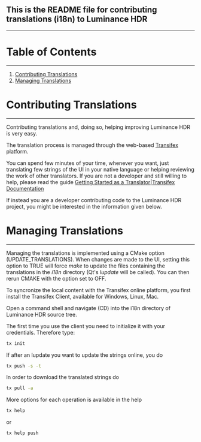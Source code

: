## This is the README file for contributing translations (i18n) to Luminance HDR
-------------------------------------------------------------------

# Table of Contents
---------
1. [Contributing Translations](#contrib)
2. [Managing Translations](#manage)


# Contributing Translations <a name="contrib"></a>
---------------------------------------------------------------------
Contributing translations and, doing so, helping improving Luminance HDR is very easy.

The translation process is managed through the web-based [Transifex](https://www.transifex.com/luminance-hdr/) platform.

You can spend few minutes of your time, whenever you want, just translating few strings of the UI in your native language or helping reviewing the work of other translators.
If you are not a developer and still willing to help, please read the guide [Getting Started as a Translator|Transifex Documentation](https://docs.transifex.com/getting-started-1/translators)

If instead you are a developer contributing code to the Luminance HDR project, you might be interested in the information given below.


# Managing Translations <a name="manage"></a>
---------------------------------------------------------------------
Managing the translations is implemented using a CMake option (UPDATE_TRANSLATIONS).
When changes are made to the UI, setting this option to TRUE will force *make* to update the files containing the translations in the *i18n* directory (Qt's *lupdate* will be called).
You can then rerun CMAKE with the option set to OFF.

To syncronize the local content with the Transifex online platform, you first install the Transifex Client, available for Windows, Linux, Mac.

Open a command shell and navigate (CD) into the i18n directory of Luminance HDR source tree.

The first time you use the client you need to initialize it with your credentials.
Therefore type:

```bash
tx init
```

If after an lupdate you want to update the strings online, you do

```bash
tx push -s -t
```

In order to download the translated strings do

```bash
tx pull -a
```

More options for each operation is available in the help


```bash
tx help
```

or

```bash
tx help push
```

